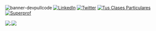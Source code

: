 ![banner-devpullcode](https://github.com/devpullcode/devpullcode/assets/146923133/92a9efba-8cbd-400b-85e2-724a79a10992)
[![LinkedIn](https://img.shields.io/badge/-LinkedIn-blue?style=flat-square&logo=linkedin)](https://www.linkedin.com/in/jose-antonio-gonzález-santos-884153235)
[![Twitter](https://img.shields.io/badge/Twitter--blue?style=social&logo=x)](https://twitter.com/devpullcodelive)
[![Tus Clases Particulares](https://img.shields.io/badge/-Tus%20Clases%20Particulares-%230C2FAC?style=flat)](https://www.tusclasesparticulares.com/profesores/jose-antonio-gonzalez-santos.htm)
[![Superprof](https://img.shields.io/badge/-Superprof-%23FF6362?style=flat)](https://www.superprof.es/experto-programacion-full-stack-html-css-javascript-bbdd-git-github.html)


<a href="https://github.com/anuraghazra/github-readme-stats">
  <img align="center" src="https://github-readme-stats.vercel.app/api?username=devpullcode&show_icons=true&count_private=true&hide_border=true&locale=es&hide_title=true" />
</a>
<a href="https://github.com/anuraghazra/convoychat">
  <img align="center" src="https://github-readme-stats.vercel.app/api/top-langs/?username=devpullcode&layout=compact&hide_title=true"/>
</a>


